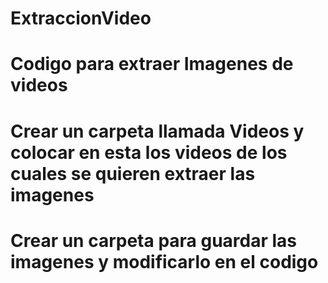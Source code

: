 # ExtraccionVideo
# Codigo para extraer Imagenes de videos 
# Crear un carpeta llamada Videos y colocar en esta los videos de los cuales se quieren extraer las imagenes 
# Crear un carpeta para guardar las imagenes y modificarlo en el codigo
